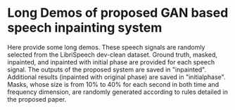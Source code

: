# Long Demos of proposed GAN based speech inpainting system
Here provide some long demos. These speech signals are randomly selected from the LibriSpeech dev-clean dataset. Ground truth, masked, inpainted, and inpainted with initial phase are provided for each speech signal. The outputs of the proposed system are saved in "inpainted". Additional results (inpainted with original phase) are saved in "initialphase". Masks, whose size is from 10% to 40% for each second in both time and frequency dimension, are randomly generated according to rules detailed in the proposed paper.
